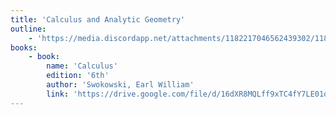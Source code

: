 ```yaml
---
title: 'Calculus and Analytic Geometry'
outline:
    - 'https://media.discordapp.net/attachments/1182217046562439302/1182239390358065302/Calculus.jpg?ex=6583f93b&is=6571843b&hm=d7a1b4940eb74d0650ebcbe82d1484e373182885d45a081cd7fc63d177f5621a&=&format=webp&width=725&height=581'
books:
    - book:
        name: 'Calculus'
        edition: '6th'
        author: 'Swokowski, Earl William'
        link: 'https://drive.google.com/file/d/16dXR8MQLff9xTC4fY7LE01od39TzLG-h/view'
---
```

